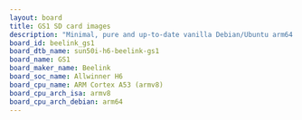 ```yaml
---
layout: board
title: GS1 SD card images
description: "Minimal, pure and up-to-date vanilla Debian/Ubuntu arm64 SD card images for GS1 by Beelink, SoC: Allwinner H6, CPU ISA: armv8"
board_id: beelink_gs1
board_dtb_name: sun50i-h6-beelink-gs1
board_name: GS1
board_maker_name: Beelink
board_soc_name: Allwinner H6
board_cpu_name: ARM Cortex A53 (armv8)
board_cpu_arch_isa: armv8
board_cpu_arch_debian: arm64
---
```

